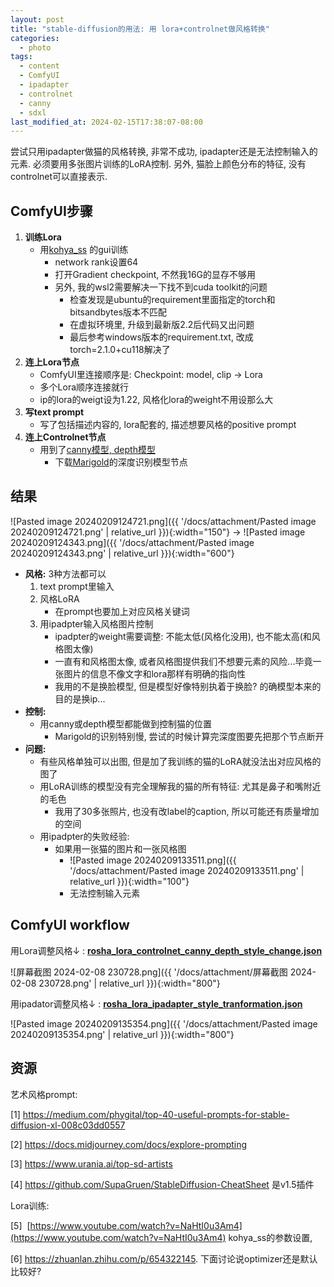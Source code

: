 ```yaml
---
layout: post
title: "stable-diffusion的用法: 用 lora+controlnet做风格转换"
categories:
  - photo
tags:
  - content
  - ComfyUI
  - ipadapter
  - controlnet
  - canny
  - sdxl
last_modified_at: 2024-02-15T17:38:07-08:00
---
```


尝试只用ipadapter做猫的风格转换, 非常不成功, ipadapter还是无法控制输入的元素. 必须要用多张图片训练的LoRA控制. 
另外, 猫脸上颜色分布的特征, 没有controlnet可以直接表示. 

## ComfyUI步骤

1. **训练Lora** 
	- 用[kohya_ss](https://github.com/bmaltais/kohya_ss) 的gui训练
		- network rank设置64
		- 打开Gradient checkpoint, 不然我16G的显存不够用
		- 另外, 我的wsl2需要解决一下找不到cuda toolkit的问题
			- 检查发现是ubuntu的requirement里面指定的torch和bitsandbytes版本不匹配
			- 在虚拟环境里, 升级到最新版2.2后代码又出问题
			- 最后参考windows版本的requirement.txt, 改成torch=2.1.0+cu118解决了
1. **连上Lora节点** 
	- ComfyUI里连接顺序是: Checkpoint: model, clip -> Lora
	- 多个Lora顺序连接就行
	- ip的lora的weigt设为1.22, 风格化lora的weight不用设那么大
1. **写text prompt**
	- 写了包括描述内容的, lora配套的, 描述想要风格的positive prompt
1. **连上Controlnet节点** 
	- 用到了[canny模型, depth模型](https://huggingface.co/collections/diffusers/sdxl-controlnets-64f9c35846f3f06f5abe351f) 
		- 下载[Marigold](https://github.com/kijai/ComfyUI-Marigold)的深度识别模型节点

## 结果

![Pasted image 20240209124721.png]({{ '/docs/attachment/Pasted image 20240209124721.png' | relative_url }}){:width="150"} -> ![Pasted image 20240209124343.png]({{ '/docs/attachment/Pasted image 20240209124343.png' | relative_url }}){:width="600"} 

- **风格:** 3种方法都可以
	1. text prompt里输入
	2. 风格LoRA
		- 在prompt也要加上对应风格关键词
	3. 用ipadpter输入风格图片控制
		- ipadpter的weight需要调整: 不能太低(风格化没用), 也不能太高(和风格图太像)
		- 一直有和风格图太像, 或者风格图提供我们不想要元素的风险...毕竟一张图片的信息不像文字和lora那样有明确的指向性
		- 我用的不是换脸模型, 但是模型好像特别执着于换脸? 的确模型本来的目的是换ip...
- **控制:** 
	- 用canny或depth模型都能做到控制猫的位置
		- Marigold的识别特别慢, 尝试的时候计算完深度图要先把那个节点断开
- **问题:** 
	- 有些风格单独可以出图, 但是加了我训练的猫的LoRA就没法出对应风格的图了
	- 用LoRA训练的模型没有完全理解我的猫的所有特征: 尤其是鼻子和嘴附近的毛色
		- 我用了30多张照片, 也没有改label的caption, 所以可能还有质量增加的空间
	- 用ipadpter的失败经验:
		- 如果用一张猫的图片和一张风格图
			- ![Pasted image 20240209133511.png]({{ '/docs/attachment/Pasted image 20240209133511.png' | relative_url }}){:width="100"} 
			- 无法控制输入元素

	
## ComfyUI workflow

用Lora调整风格$\downarrow$ : [**rosha_lora_controlnet_canny_depth_style_change.json**](https://gist.github.com/roshameow/d952bf0157a25ab3e9e724df1449b160#file-rosha_lora_controlnet_canny_depth_style_change-json) 

![屏幕截图 2024-02-08 230728.png]({{ '/docs/attachment/屏幕截图 2024-02-08 230728.png' | relative_url }}){:width="800"} 

用ipadator调整风格$\downarrow$ : [**rosha_lora_ipadapter_style_tranformation.json**](https://gist.github.com/roshameow/d952bf0157a25ab3e9e724df1449b160#file-rosha_lora_ipadapter_style_tranformation-json) 

![Pasted image 20240209135354.png]({{ '/docs/attachment/Pasted image 20240209135354.png' | relative_url }}){:width="800"}

## 资源

艺术风格prompt:

[1] https://medium.com/phygital/top-40-useful-prompts-for-stable-diffusion-xl-008c03dd0557

[2] https://docs.midjourney.com/docs/explore-prompting

[3] https://www.urania.ai/top-sd-artists

[4] https://github.com/SupaGruen/StableDiffusion-CheatSheet 是v1.5插件

Lora训练: 

[5]  [https://www.youtube.com/watch?v=NaHtI0u3Am4](https://www.youtube.com/watch?v=NaHtI0u3Am4) kohya_ss的参数设置,

[6] https://zhuanlan.zhihu.com/p/654322145.   下面讨论说optimizer还是默认比较好?
